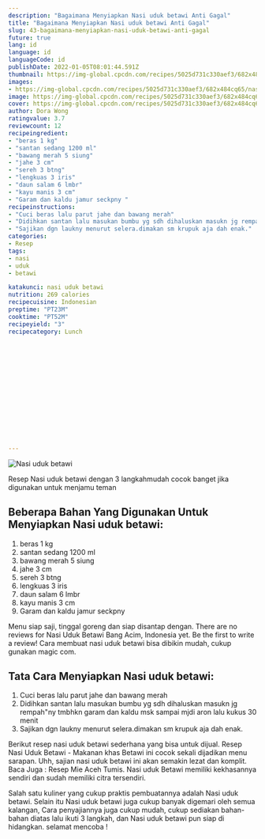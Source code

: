 ```yaml
---
description: "Bagaimana Menyiapkan Nasi uduk betawi Anti Gagal"
title: "Bagaimana Menyiapkan Nasi uduk betawi Anti Gagal"
slug: 43-bagaimana-menyiapkan-nasi-uduk-betawi-anti-gagal
future: true
lang: id
language: id
languageCode: id
publishDate: 2022-01-05T08:01:44.591Z 
thumbnail: https://img-global.cpcdn.com/recipes/5025d731c330aef3/682x484cq65/nasi-uduk-betawi-foto-resep-utama.png
images:
- https://img-global.cpcdn.com/recipes/5025d731c330aef3/682x484cq65/nasi-uduk-betawi-foto-resep-utama.png
image: https://img-global.cpcdn.com/recipes/5025d731c330aef3/682x484cq65/nasi-uduk-betawi-foto-resep-utama.png
cover: https://img-global.cpcdn.com/recipes/5025d731c330aef3/682x484cq65/nasi-uduk-betawi-foto-resep-utama.png
author: Dora Wong
ratingvalue: 3.7
reviewcount: 12
recipeingredient:
- "beras 1 kg"
- "santan sedang 1200 ml"
- "bawang merah 5 siung"
- "jahe 3 cm"
- "sereh 3 btng"
- "lengkuas 3 iris"
- "daun salam 6 lmbr"
- "kayu manis 3 cm"
- "Garam dan kaldu jamur seckpny "
recipeinstructions:
- "Cuci beras lalu parut jahe dan bawang merah"
- "Didihkan santan lalu masukan bumbu yg sdh dihaluskan masukn jg rempah&#34;ny tmbhkn garam dan kaldu msk sampai mjdi aron lalu kukus 30 menit"
- "Sajikan dgn laukny menurut selera.dimakan sm krupuk aja dah enak."
categories:
- Resep
tags:
- nasi
- uduk
- betawi

katakunci: nasi uduk betawi 
nutrition: 269 calories
recipecuisine: Indonesian
preptime: "PT23M"
cooktime: "PT52M"
recipeyield: "3"
recipecategory: Lunch


     
    
    
    
    
    
    
    
    
    
    
      
    
---
```



![Nasi uduk betawi](https://img-global.cpcdn.com/recipes/5025d731c330aef3/682x484cq65/nasi-uduk-betawi-foto-resep-utama.png)

Resep Nasi uduk betawi    dengan 3 langkahmudah cocok banget jika digunakan untuk menjamu teman

<!--inarticleads1-->

## Beberapa Bahan Yang Digunakan Untuk Menyiapkan Nasi uduk betawi:

1. beras 1 kg
1. santan sedang 1200 ml
1. bawang merah 5 siung
1. jahe 3 cm
1. sereh 3 btng
1. lengkuas 3 iris
1. daun salam 6 lmbr
1. kayu manis 3 cm
1. Garam dan kaldu jamur seckpny 

Menu siap saji, tinggal goreng dan siap disantap dengan. There are no reviews for Nasi Uduk Betawi Bang Acim, Indonesia yet. Be the first to write a review! Cara membuat nasi uduk betawi bisa dibikin mudah, cukup gunakan magic com. 

<!--inarticleads2-->

## Tata Cara Menyiapkan Nasi uduk betawi:

1. Cuci beras lalu parut jahe dan bawang merah
1. Didihkan santan lalu masukan bumbu yg sdh dihaluskan masukn jg rempah&#34;ny tmbhkn garam dan kaldu msk sampai mjdi aron lalu kukus 30 menit
1. Sajikan dgn laukny menurut selera.dimakan sm krupuk aja dah enak.


Berikut resep nasi uduk betawi sederhana yang bisa untuk dijual. Resep Nasi Uduk Betawi - Makanan khas Betawi ini cocok sekali dijadikan menu sarapan. Uhh, sajian nasi uduk betawi ini akan semakin lezat dan komplit. Baca Juga : Resep Mie Aceh Tumis. Nasi uduk Betawi memiliki kekhasannya sendiri dan sudah memiliki citra tersendiri. 

Salah satu kuliner yang cukup praktis pembuatannya adalah  Nasi uduk betawi. Selain itu  Nasi uduk betawi  juga cukup banyak digemari oleh semua kalangan, Cara penyajiannya juga cukup mudah, cukup sediakan bahan-bahan diatas lalu ikuti 3 langkah, dan  Nasi uduk betawi  pun siap di hidangkan. selamat mencoba !
